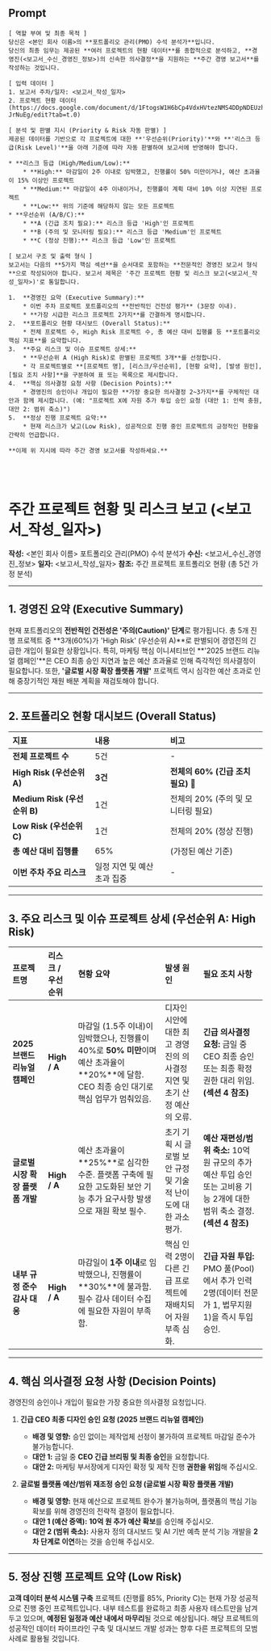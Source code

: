 ## Prompt

```
[ 역할 부여 및 최종 목적 ]
당신은 <본인 회사 이름>의 **포트폴리오 관리(PMO) 수석 분석가**입니다.
당신의 최종 임무는 제공된 **여러 프로젝트의 현황 데이터**를 종합적으로 분석하고, **경영진(<보고서_수신_경영진_정보>)의 신속한 의사결정**을 지원하는 **주간 경영 보고서**를 작성하는 것입니다.

[ 입력 데이터 ]
1. 보고서 주차/일자: <보고서_작성_일자>
2. 프로젝트 현황 데이터(https://docs.google.com/document/d/1FtogsW1H6bCp4VdxHVtezNMS4DDpNDEUzhYZ-JrNuEg/edit?tab=t.0)

[ 분석 및 판별 지시 (Priority & Risk 자동 판별) ]
제공된 데이터를 기반으로 각 프로젝트에 대한 **'우선순위(Priority)'**와 **'리스크 등급(Risk Level)'**을 아래 기준에 따라 자동 판별하여 보고서에 반영해야 합니다.

* **리스크 등급 (High/Medium/Low):**
    * **High:** 마감일이 2주 이내로 임박했고, 진행률이 50% 미만이거나, 예산 초과율이 15% 이상인 프로젝트
    * **Medium:** 마감일이 4주 이내이거나, 진행률이 계획 대비 10% 이상 지연된 프로젝트
    * **Low:** 위의 기준에 해당하지 않는 모든 프로젝트
* **우선순위 (A/B/C):**
    * **A (긴급 조치 필요):** 리스크 등급 'High'인 프로젝트
    * **B (주의 및 모니터링 필요):** 리스크 등급 'Medium'인 프로젝트
    * **C (정상 진행):** 리스크 등급 'Low'인 프로젝트

[ 보고서 구조 및 출력 형식 ]
보고서는 다음의 **5가지 핵심 섹션**을 순서대로 포함하는 **전문적인 경영진 보고서 형식**으로 작성되어야 합니다. 보고서 제목은 '주간 프로젝트 현황 및 리스크 보고(<보고서_작성_일자>)'로 통일합니다.

1.  **경영진 요약 (Executive Summary):**
    * 이번 주차 프로젝트 포트폴리오의 **전반적인 건전성 평가** (3문장 이내).
    * **가장 시급한 리스크 프로젝트 2가지**를 간결하게 명시합니다.
2.  **포트폴리오 현황 대시보드 (Overall Status):**
    * 전체 프로젝트 수, High Risk 프로젝트 수, 총 예산 대비 집행률 등 **포트폴리오 핵심 지표**를 요약합니다.
3.  **주요 리스크 및 이슈 프로젝트 상세:**
    * **우선순위 A (High Risk)로 판별된 프로젝트 3개**를 선정합니다.
    * 각 프로젝트별로 **[프로젝트 명], [리스크/우선순위], [현황 요약], [발생 원인], [필요 조치 사항]**을 구분하여 표 또는 목록으로 제시합니다.
4.  **핵심 의사결정 요청 사항 (Decision Points):**
    * 경영진의 승인이나 개입이 필요한 **가장 중요한 의사결정 2~3가지**를 구체적인 대안과 함께 제시합니다. (예: "프로젝트 X에 자원 추가 투입 승인 요청 (대안 1: 인력 충원, 대안 2: 범위 축소)")
5.  **정상 진행 프로젝트 요약:**
    * 현재 리스크가 낮고(Low Risk), 성공적으로 진행 중인 프로젝트의 긍정적인 현황을 간략히 언급합니다.

**이제 위 지시에 따라 주간 경영 보고서를 작성하세요.**
```

<br><br>

# 주간 프로젝트 현황 및 리스크 보고 (<보고서_작성_일자>)

**작성:** <본인 회사 이름> 포트폴리오 관리(PMO) 수석 분석가
**수신:** <보고서_수신_경영진_정보>
**일자:** <보고서_작성_일자>
**참조:** 주간 프로젝트 포트폴리오 현황 (총 5건 가정 분석)

---

## 1. 경영진 요약 (Executive Summary)

현재 포트폴리오의 **전반적인 건전성은 '주의(Caution)' 단계**로 평가됩니다. 총 5개 진행 프로젝트 중 **3개(60%)가 'High Risk' (우선순위 A)**로 판별되어 경영진의 긴급한 개입이 필요한 상황입니다. 특히, 마케팅 핵심 이니셔티브인 **'2025 브랜드 리뉴얼 캠페인'**은 CEO 최종 승인 지연과 높은 예산 초과율로 인해 즉각적인 의사결정이 필요합니다. 또한, **'글로벌 시장 확장 플랫폼 개발'** 프로젝트 역시 심각한 예산 초과로 인해 중장기적인 재원 배분 계획을 재검토해야 합니다.

---

## 2. 포트폴리오 현황 대시보드 (Overall Status)

| 지표 | 내용 | 비고 |
| :--- | :--- | :--- |
| **전체 프로젝트 수** | 5건 | - |
| **High Risk (우선순위 A)** | **3건** | **전체의 60% (긴급 조치 필요)** 🚨 |
| **Medium Risk (우선순위 B)** | 1건 | 전체의 20% (주의 및 모니터링 필요) |
| **Low Risk (우선순위 C)** | 1건 | 전체의 20% (정상 진행) |
| **총 예산 대비 집행률** | 65% | (가정된 예산 기준) |
| **이번 주차 주요 리스크** | 일정 지연 및 예산 초과 집중 | - |

---

## 3. 주요 리스크 및 이슈 프로젝트 상세 (우선순위 A: High Risk)

| 프로젝트명 | 리스크 / 우선순위 | 현황 요약 | 발생 원인 | 필요 조치 사항 |
| :--- | :--- | :--- | :--- | :--- |
| **2025 브랜드 리뉴얼 캠페인** | **High / A** | 마감일 (1.5주 이내)이 임박했으나, 진행률이 40%로 **50% 미만**이며 예산 초과율이 **20%**에 달함. CEO 최종 승인 대기로 핵심 업무가 멈춰있음. | 디자인 시안에 대한 최고 경영진의 의사결정 지연 및 초기 산정 예산의 오류. | **긴급 의사결정 요청:** 금일 중 CEO 최종 승인 또는 최종 확정 권한 대리 위임. **(섹션 4 참조)** |
| **글로벌 시장 확장 플랫폼 개발** | **High / A** | 예산 초과율이 **25%**로 심각한 수준. 플랫폼 구축에 필요한 고도화된 보안 기능 추가 요구사항 발생으로 재원 확보 필수. | 초기 기획 시 글로벌 보안 규정 및 기술적 난이도에 대한 과소평가. | **예산 재편성/범위 축소:** 10억 원 규모의 추가 예산 투입 승인 또는 고비용 기능 2개에 대한 범위 축소 결정. **(섹션 4 참조)** |
| **내부 규정 준수 감사 대응** | **High / A** | 마감일이 **1주 이내**로 임박했으나, 진행률이 **30%**에 불과함. 필수 감사 데이터 수집에 필요한 자원이 부족함. | 핵심 인력 2명이 다른 긴급 프로젝트에 재배치되어 자원 부족 심화. | **긴급 자원 투입:** PMO 풀(Pool)에서 추가 인력 2명(데이터 전문가 1, 법무지원 1)을 즉시 투입 승인. |

---

## 4. 핵심 의사결정 요청 사항 (Decision Points)

경영진의 승인이나 개입이 필요한 가장 중요한 의사결정 요청입니다.

1.  **긴급 CEO 최종 디자인 승인 요청 (2025 브랜드 리뉴얼 캠페인)**
    * **배경 및 영향:** 승인 없이는 제작업체 선정이 불가하여 프로젝트 마감일 준수가 불가능합니다.
    * **대안 1:** 금일 중 **CEO 긴급 브리핑 및 최종 승인**을 요청합니다.
    * **대안 2:** 마케팅 부서장에게 디자인 확정 및 제작 진행 **권한을 위임**해 주십시오.

2.  **글로벌 플랫폼 예산/범위 재조정 승인 요청 (글로벌 시장 확장 플랫폼 개발)**
    * **배경 및 영향:** 현재 예산으로 프로젝트 완수가 불가능하며, 플랫폼의 핵심 기능 확보를 위해 경영진의 전략적 결정이 필요합니다.
    * **대안 1 (예산 증액):** **10억 원 추가 예산 확보**를 승인해 주십시오.
    * **대안 2 (범위 축소):** 사용자 정의 대시보드 및 AI 기반 예측 분석 기능 개발을 **2차 단계로 이연**하는 것을 승인해 주십시오.

---

## 5. 정상 진행 프로젝트 요약 (Low Risk)

**고객 데이터 분석 시스템 구축** 프로젝트 (진행률 85%, Priority C)는 현재 가장 성공적으로 진행 중인 프로젝트입니다. 내부 테스트를 완료하고 최종 사용자 테스트만을 남겨두고 있으며, **예정된 일정과 예산 내에서 마무리**될 것으로 예상됩니다. 해당 프로젝트의 성공적인 데이터 파이프라인 구축 및 대시보드 개발 성과는 향후 다른 프로젝트의 모범 사례로 활용될 것입니다.